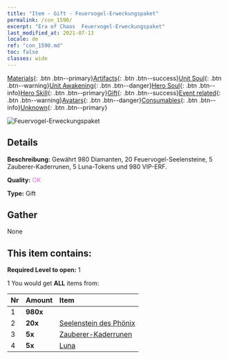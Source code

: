 ```yaml
---
title: "Item - Gift - Feuervogel-Erweckungspaket"
permalink: /con_1590/
excerpt: "Era of Chaos  Feuervogel-Erweckungspaket"
last_modified_at: 2021-07-13
locale: de
ref: "con_1590.md"
toc: false
classes: wide
---
```

 [Materials](/ItemsDE/){: .btn .btn--primary}[Artifacts](/ItemsDE/Artifacts/){: .btn .btn--success}[Unit Soul](/ItemsDE/UnitSoul/){: .btn .btn--warning}[Unit Awakening](/ItemsDE/UnitAwakening/){: .btn .btn--danger}[Hero Soul](/ItemsDE/HeroSoul/){: .btn .btn--info}[Hero Skill](/ItemsDE/HeroSkill/){: .btn .btn--primary}[Gift](/ItemsDE/Gift/){: .btn .btn--success}[Event related](/ItemsDE/Events/){: .btn .btn--warning}[Avatars](/ItemsDE/Avatars/){: .btn .btn--danger}[Consumables](/ItemsDE/Consumables/){: .btn .btn--info}[Unknown](/ItemsDE/Unknown/){: .btn .btn--primary}

 ![Feuervogel-Erweckungspaket](/images/t/i_907202.png)

## Details
 **Beschreibung:** Gewährt 980 Diamanten, 20 Feuervogel-Seelensteine, 5 Zauberer-Kaderrunen, 5 Luna-Tokens und 980 VIP-ERF.

 **Quality:** <span style="color: #DA70D6">OK</span>

 **Type:** Gift

## Gather

  None

## This item contains:

 **Required Level to open:** 1

 1 You would get **ALL** items  from:

  | Nr | Amount |     Item    |
  |:---|:-------|:------------|
  | 1 |  **980x** | <i class="fas fa-gem"/> |  | 
  | 2 |  **20x** | [Seelenstein des Phönix](/ItemsDE/unt_348/) |  | 
  | 3 |  **5x** | [Zauberer-Kaderrunen](/ItemsDE/con_746/) |  | 
  | 4 |  **5x** | [Luna](/ItemsDE/her_378/) |  | 

